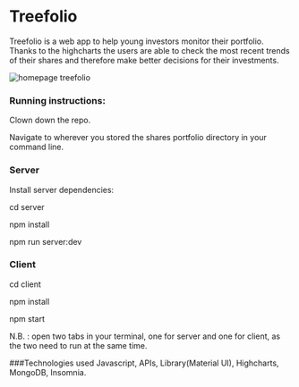 # Treefolio
Treefolio is a web app to help young investors monitor their portfolio. Thanks to the highcharts the users are able to check the most recent trends of their shares and therefore make better decisions for their investments. 


![homepage treefolio](https://user-images.githubusercontent.com/81560858/132212875-1cab023f-71ed-49c5-8d0d-b61b2ddf5820.png)

### Running instructions:

Clown down the repo.

Navigate to wherever you stored the shares portfolio directory in your command line.

### Server
Install server dependencies:

cd server

npm install

npm run server:dev

### Client

cd client

npm install 

npm start

N.B. : open two tabs in your terminal, one for server and one for client, as the two need to run at the same time.

###Technologies used
Javascript, APIs, Library(Material UI), Highcharts, MongoDB, Insomnia.


